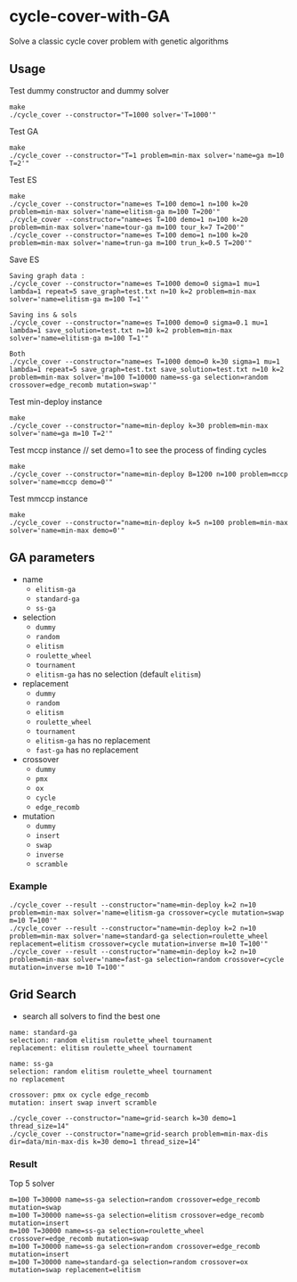 # cycle-cover-with-GA
Solve a classic cycle cover problem with genetic algorithms

## Usage

Test dummy constructor and dummy solver

```
make
./cycle_cover --constructor="T=1000 solver='T=1000'"
```

Test GA
```
make
./cycle_cover --constructor="T=1 problem=min-max solver='name=ga m=10 T=2'"
```

Test ES

```
make
./cycle_cover --constructor="name=es T=100 demo=1 n=100 k=20 problem=min-max solver='name=elitism-ga m=100 T=200'"
./cycle_cover --constructor="name=es T=100 demo=1 n=100 k=20 problem=min-max solver='name=tour-ga m=100 tour_k=7 T=200'"
./cycle_cover --constructor="name=es T=100 demo=1 n=100 k=20 problem=min-max solver='name=trun-ga m=100 trun_k=0.5 T=200'"
```

Save ES 

```
Saving graph data :
./cycle_cover --constructor="name=es T=1000 demo=0 sigma=1 mu=1 lambda=1 repeat=5 save_graph=test.txt n=10 k=2 problem=min-max solver='name=elitism-ga m=100 T=1'"

Saving ins & sols 
./cycle_cover --constructor="name=es T=1000 demo=0 sigma=0.1 mu=1 lambda=1 save_solution=test.txt n=10 k=2 problem=min-max solver='name=elitism-ga m=100 T=1'"

Both
./cycle_cover --constructor="name=es T=1000 demo=0 k=30 sigma=1 mu=1 lambda=1 repeat=5 save_graph=test.txt save_solution=test.txt n=10 k=2 problem=min-max solver='m=100 T=10000 name=ss-ga selection=random crossover=edge_recomb mutation=swap'"
```

Test min-deploy instance
```
make
./cycle_cover --constructor="name=min-deploy k=30 problem=min-max solver='name=ga m=10 T=2'"
```


Test mccp instance // set demo=1 to see the process of finding cycles 
``` 
make
./cycle_cover --constructor="name=min-deploy B=1200 n=100 problem=mccp solver='name=mccp demo=0'"
```

Test mmccp instance 
``` 
make
./cycle_cover --constructor="name=min-deploy k=5 n=100 problem=min-max solver='name=min-max demo=0'"
```

## GA parameters

- name
    - `elitism-ga`
    - `standard-ga`
    - `ss-ga`
- selection
    - `dummy`
    - `random`
    - `elitism`
    - `roulette_wheel`
    - `tournament`
    - `elitism-ga` has no selection (default `elitism`)
- replacement
    - `dummy`
    - `random`
    - `elitism`
    - `roulette_wheel`
    - `tournament`
    - `elitism-ga` has no replacement
    - `fast-ga` has no replacement
- crossover
    - `dummy`
    - `pmx`
    - `ox`
    - `cycle`
    - `edge_recomb`
- mutation
    - `dummy`
    - `insert`
    - `swap`
    - `inverse`
    - `scramble`

### Example

```
./cycle_cover --result --constructor="name=min-deploy k=2 n=10 problem=min-max solver='name=elitism-ga crossover=cycle mutation=swap m=10 T=100'"
./cycle_cover --result --constructor="name=min-deploy k=2 n=10 problem=min-max solver='name=standard-ga selection=roulette_wheel replacement=elitism crossover=cycle mutation=inverse m=10 T=100'"
./cycle_cover --result --constructor="name=min-deploy k=2 n=10 problem=min-max solver='name=fast-ga selection=random crossover=cycle mutation=inverse m=10 T=100'"
```

## Grid Search

- search all solvers to find the best one

```
name: standard-ga
selection: random elitism roulette_wheel tournament
replacement: elitism roulette_wheel tournament

name: ss-ga
selection: random elitism roulette_wheel tournament
no replacement

crossover: pmx ox cycle edge_recomb
mutation: insert swap invert scramble
```

```
./cycle_cover --constructor="name=grid-search k=30 demo=1 thread_size=14"
./cycle_cover --constructor="name=grid-search problem=min-max-dis dir=data/min-max-dis k=30 demo=1 thread_size=14"
```

### Result

Top 5 solver

```
m=100 T=30000 name=ss-ga selection=random crossover=edge_recomb mutation=swap
m=100 T=30000 name=ss-ga selection=elitism crossover=edge_recomb mutation=insert
m=100 T=30000 name=ss-ga selection=roulette_wheel crossover=edge_recomb mutation=swap
m=100 T=30000 name=ss-ga selection=random crossover=edge_recomb mutation=insert
m=100 T=30000 name=standard-ga selection=random crossover=ox mutation=swap replacement=elitism
```
